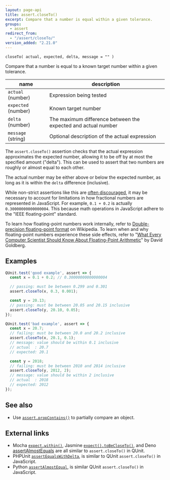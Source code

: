 ```yaml
---
layout: page-api
title: assert.closeTo()
excerpt: Compare that a number is equal within a given tolerance.
groups:
  - assert
redirect_from:
  - "/assert/closeTo/"
version_added: "2.21.0"
---
```


`closeTo( actual, expected, delta, message = "" )`

Compare that a number is equal to a known target number within a given tolerance.

| name | description |
|------|-------------|
| `actual` (number) | Expression being tested |
| `expected` (number) | Known target number |
| `delta` (number) | The maximum difference between the expected and actual number |
| `message` (string) | Optional description of the actual expression |

The `assert.closeTo()` assertion checks that the actual expression approximates the expected number, allowing it to be off by at most the specified amount ("delta"). This can be used to assert that two numbers are roughly or almost equal to each other.

The actual number may be either above or below the expected number, as long as it is within the `delta` difference (inclusive).

While non-strict assertions like this are [often discouraged](https://timotijhof.net/posts/2015/qunit-anti-patterns/), it may be necessary to account for limitations in how fractional numbers are represented in JavaScript. For example, `0.1 + 0.2` is actually `0.30000000000000004`. This because math operations in JavaScript adhere to the "IEEE floating-point" standard.

To learn how floating-point numbers work internally, refer to [Double-precision floating-point format](https://en.wikipedia.org/wiki/Double-precision_floating-point_format) on Wikipedia. To learn when and why floating-point numbers experience these side effects, refer to "[What Every Computer Scientist Should Know About Floating-Point Arithmetic](http://docs.oracle.com/cd/E19957-01/806-3568/ncg_goldberg.html)" by David Goldberg.

## Examples

```js
QUnit.test('good example', assert => {
  const x = 0.1 + 0.2; // 0.30000000000000004

  // passing: must be between 0.299 and 0.301
  assert.closeTo(x, 0.3, 0.001);

  const y = 20.13;
  // passing: must be between 20.05 and 20.15 inclusive
  assert.closeTo(y, 20.10, 0.05);
});

QUnit.test('bad example', assert => {
  const x = 20.7;
  // failing: must be between 20.0 and 20.2 inclusive
  assert.closeTo(x, 20.1, 0.1);
  // message: value should be within 0.1 inclusive
  // actual  : 20.7
  // expected: 20.1

  const y = 2018;
  // failing: must be between 2010 and 2014 inclusive
  assert.closeTo(y, 2012, 2);
  // message: value should be within 2 inclusive
  // actual  : 2018
  // expected: 2012
});
```

## See also

* Use [`assert.propContains()`](./propContains.md) to partially compare an object.

## External links

* Mocha [`expect.within()`](https://www.chaijs.com/api/bdd/#method_within), Jasmine [`expect().toBeCloseTo()`](https://jasmine.github.io/api/edge/matchers.html), and Deno [assertAlmostEquals](https://deno.land/std@0.210.0/testing/asserts.ts?s=assertAlmostEquals) are all similar to `assert.closeTo()` in QUnit.
* PHPUnit [`assertEqualsWithDelta`](https://docs.phpunit.de/en/12.0/assertions.html#assertequalswithdelta), is similar to QUnit `assert.closeTo()` in JavaScript.
* Python [`assertAlmostEqual`](https://docs.python.org/3/library/unittest.html#unittest.TestCase.assertAlmostEqual), is similar QUnit `assert.closeTo()` in JavaScript.
